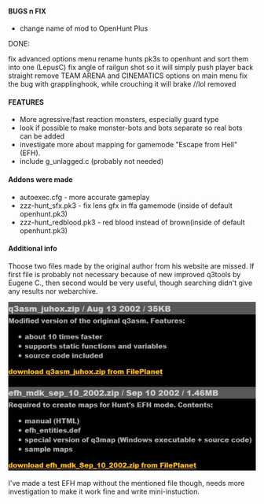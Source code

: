 #### BUGS n FIX

* change name of mod to OpenHunt Plus




DONE:

fix advanced options menu
rename hunts pk3s to openhunt and sort them into one (LepusC) 
fix angle of railgun shot so it will simply push player back straight
remove TEAM ARENA and CINEMATICS options on main menu
fix the bug with grapplinghook, while crouching it will brake //lol removed

#### FEATURES

* More agressive/fast reaction monsters, especially guard type
* look if possible to make monster-bots and bots separate so real bots can be added
* investigate more about mapping for gamemode "Escape from Hell" (EFH).
* include g_unlagged.c (probably not needed)



#### Addons were made

* autoexec.cfg - more accurate gameplay
* zzz-hunt_sfx.pk3 - fix lens gfx in ffa gamemode (inside of default openhunt.pk3)
* zzz-hunt_redblood.pk3 - red blood instead of brown(inside of default openhunt.pk3)


#### Additional info
Thoose two files made by the original author from his website are missed.
If first file is probably not necessary because of new improved q3tools by Eugene C.,
then second would be very useful, though searching didn't give any results nor webarchive.

![screenshot](/docs/JUHOX_files.JPG)

I've made a test EFH map without the mentioned file though, needs more investigation to make it work fine and write mini-instuction.


